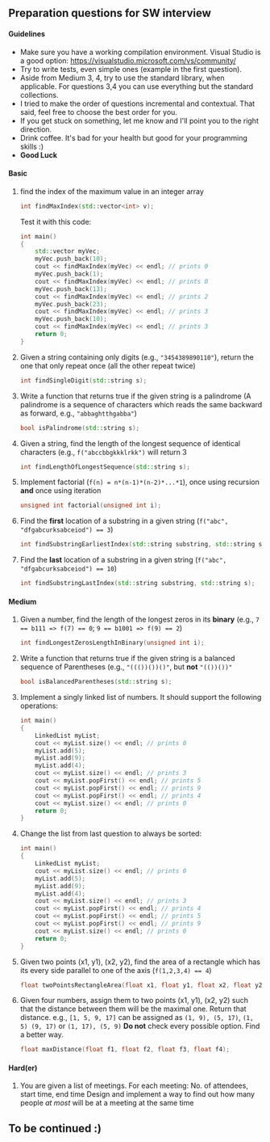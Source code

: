## Preparation questions for SW interview

#### Guidelines
- Make sure you have a working compilation environment. Visual Studio is a good option: https://visualstudio.microsoft.com/vs/community/
- Try to write tests, even simple ones (example in the first question).
- Aside from Medium 3, 4, try to use the standard library, when applicable. For questions 3,4 you can use everything but the standard collections.
- I tried to make the order of questions incremental and contextual. That said, feel free to choose the best order for you.
- If you get stuck on something, let me know and I'll point you to the right direction.
- Drink coffee. It's bad for your health but good for your programming skills :)
- **Good Luck**
#### Basic

1. find the index of the maximum value in an integer array
   ```C++
   int findMaxIndex(std::vector<int> v);
   ```
   Test it with this code:
    ```C++
    int main()
    {
        std::vector myVec;
        myVec.push_back(10);
        cout << findMaxIndex(myVec) << endl; // prints 0
        myVec.push_back(1);
        cout << findMaxIndex(myVec) << endl; // prints 0
        myVec.push_back(13);
        cout << findMaxIndex(myVec) << endl; // prints 2
        myVec.push_back(23);
        cout << findMaxIndex(myVec) << endl; // prints 3
        myVec.push_back(10);
        cout << findMaxIndex(myVec) << endl; // prints 3
        return 0;
    }
    ```
1. Given a string containing only digits (e.g., `"3454389890110"`), return the one that only repeat once (all the other repeat twice)
   ```C++
   int findSingleDigit(std::string s);
   ```
1. Write a function that returns true if the given string is a palindrome (A palindrome is a sequence of characters which reads the same backward as forward, e.g., `"abbaghtthgabba"`)
   ```C++
   bool isPalindrome(std::string s);
   ```
1. Given a string, find the length of the longest sequence of identical characters (e.g., `f("abccbbgkkklrkk")` will return 3
   ```C++
   int findLengthOfLongestSequence(std::string s);
   ```
1. Implement factorial (`f(n) = n*(n-1)*(n-2)*...*1`), once using recursion **and** once using iteration
   ```C++
   unsigned int factorial(unsigned int i);
   ```
1. Find the **first** location of a substring in a given string (`f("abc", "dfgabcurksabceiod") == 3`)
   ```C++
   int findSubstringEarliestIndex(std::string substring, std::string s);
   ```
1. Find the **last** location of a substring in a given string (`f("abc", "dfgabcurksabceiod") == 10`)
   ```C++
   int findSubstringLastIndex(std::string substring, std::string s);
   ```
#### Medium
1. Given a number, find the length of the longest zeros in its **binary** (e.g., `7 == b111 => f(7) == 0`; `9 == b1001 => f(9) == 2`)
   ```C++
   int findLongestZerosLengthInBinary(unsigned int i);
   ```
1. Write a function that returns true if the given string is a balanced sequence of Parentheses (e.g., `"((())())()"`, but **not** `"(())())"`
    ```C++
    bool isBalancedParentheses(std::string s);
    ```
1. Implement a singly linked list of numbers. It should support the following operations:
    ```C++
    int main()
    {
        LinkedList myList;
        cout << myList.size() << endl; // prints 0
        myList.add(5);
        myList.add(9);
        myList.add(4);
        cout << myList.size() << endl; // prints 3
        cout << myList.popFirst() << endl; // prints 5 
        cout << myList.popFirst() << endl; // prints 9
        cout << myList.popFirst() << endl; // prints 4
        cout << myList.size() << endl; // prints 0
        return 0;
    }
    ```
1. Change the list from last question to always be sorted:
    ```C++
    int main()
    {
        LinkedList myList;
        cout << myList.size() << endl; // prints 0
        myList.add(5);
        myList.add(9);
        myList.add(4);
        cout << myList.size() << endl; // prints 3
        cout << myList.popFirst() << endl; // prints 4 
        cout << myList.popFirst() << endl; // prints 5
        cout << myList.popFirst() << endl; // prints 9
        cout << myList.size() << endl; // prints 0
        return 0;
    }
    ```
1. Given two points (x1, y1), (x2, y2), find the area of a rectangle which has its every side parallel to one of the axis (`f(1,2,3,4) == 4`)
   ```C++
   float twoPointsRectangleArea(float x1, float y1, float x2, float y2);
   ```
1. Given four numbers, assign them to two points (x1, y1), (x2, y2) such that the distance between them will be the maximal one. Return that distance.
    e.g., `[1, 5, 9, 17]` can be assigned as `(1, 9), (5, 17)`, `(1, 5) (9, 17)` or `(1, 17), (5, 9)`
    **Do not** check every possible option. Find a better way.
   ```C++
   float maxDistance(float f1, float f2, float f3, float f4);
   ```
#### Hard(er)
1. You are given a list of meetings. For each meeting:
    No. of attendees, start time, end time
    Design and implement a way to find out how many people *at most* will be at a meeting at the same time
    
## To be continued :)

